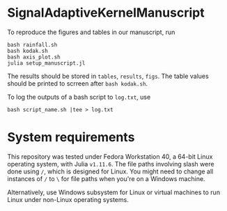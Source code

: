 # SignalAdaptiveKernelManuscript
To reproduce the figures and tables in our manuscript, run
```
bash rainfall.sh
bash kodak.sh
bash axis_plot.sh
julia setup_manuscript.jl
```

The results should be stored in `tables`, `results`, `figs`. The table values should be printed to scrreen after `bash kodak.sh`.

To log the outputs of a bash script to `log.txt`, use
```
bash script_name.sh |tee > log.txt
```

# System requirements
This repository was tested under Fedora Workstation 40, a 64-bit Linux operating system, with Julia `v1.11.6`. The file paths involving slash were done using `/`, which is designed for Linux. You might need to change all instances of `/` to `\` for file paths when you're on a Windows machine.

Alternatively, use Windows subsystem for Linux or virtual machines to run Linux under non-Linux operating systems.
